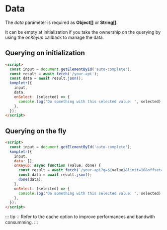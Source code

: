 # Data

The *data* parameter is required as **Object[]** or **String[]**.

It can be empty at initialization if you take the ownership on the querying by using the *onKeyup* callback to manage the data.

## Querying on initialization

```html
<script>
  const input = document.getElementById('auto-complete');
  const result = await fetch('/your-api');
  const data = await result.json();
  kompletr({
    input,
    data,
    onSelect: (selected) => {
      console.log('Do something with this selected value: ', selected);
    },
  });
</script>
```

## Querying on the fly

```html
<script>
  const input = document.getElementById('auto-complete');
  kompletr({
    input,
    data: [],
    onKeyup: async function (value, done) {
      const result = await fetch(`/your-api?q=${value}&limit=10&offset=0&...`);
      const data = await result.json();
      done(data);
    },
    onSelect: (selected) => {
      console.log('Do something with this selected value: ', selected);
    },
  });
</script>
```

::: tip 
:bulb: Refer to the cache option to improve performances and bandwith consumming.
:::